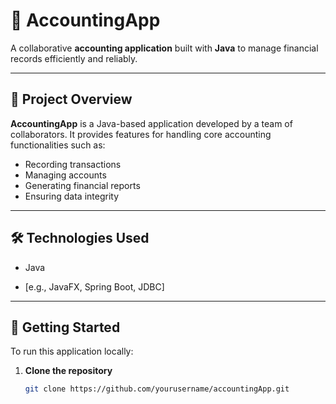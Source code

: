 # 📘 AccountingApp

A collaborative **accounting application** built with **Java** to manage financial records efficiently and reliably.

---

## 🚀 Project Overview

**AccountingApp** is a Java-based application developed by a team of collaborators. It provides features for handling core accounting functionalities such as:

- Recording transactions  
- Managing accounts  
- Generating financial reports  
- Ensuring data integrity  

---

## 🛠️ Technologies Used

- Java  
<!-- Add more technologies if applicable -->
- [e.g., JavaFX, Spring Boot, JDBC]

---


## 📌 Getting Started

To run this application locally:

1. **Clone the repository**  
   ```bash
   git clone https://github.com/yourusername/accountingApp.git
